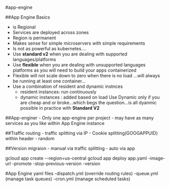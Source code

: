 #app-engine 

##App Engine Basics
-   is Regional
-   Services are deployed across zones
-   Region is permanent
-   Makes sense for simple microservers with simple requirements
-   Is not as powerful as kubernetes....
-   Use **standard v2** when you are dealing with supported languages/platforms
-   Use **flexible** when you are dealing with unsupported languages platforms
    as you will need to build your apps containerized
-   Flexible will not scale down to zero when there is no load
    ...will always be running at least one container...
-   Use a combination of resident and dynamic instnces
    *   resident instances: run continuously
    *   dynamic instances : added based on load
        Use Dynamic only if you are cheap and or broke...which 
        begs the question...is all dyanmic possible in practice
        with **Standard V2**
    

##App-enginer
    - Only one app-engine per project
    - may have as many services as you like within App Engine instance

##Traffic routing
    - traffic splitting  via IP
    - Cookie splitting(GOOGAPPUID) within header
    - random
    
##Version migraion
    - manual via traffic splitting
    - auto via app
    
    
  
  
  gcloud app create --region=us-central
  gcloud app deploy app.yaml
    -image-url
    -promote
    -stop-previous-version
    -version 
    
    
    
#App Engine yaml files
    -dispatch.yml (override routing rules)
    -queue.yml (manage task queues)
    -cron.yml (manage scheduled tasks)
